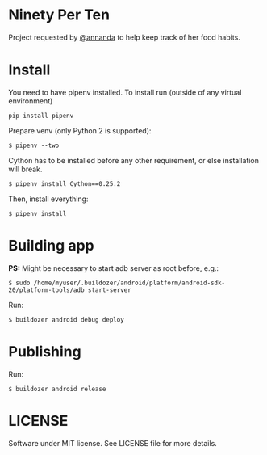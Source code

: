 # Ninety Per Ten
Project requested by [@annanda](https://github.com/annanda) to help keep track of her food habits.

# Install
You need to have pipenv installed. To install run (outside of any virtual environment)
```
pip install pipenv
```

Prepare venv (only Python 2 is supported):
```shell
$ pipenv --two
```

Cython has to be installed before any other requirement, or else installation will break.

```shell
$ pipenv install Cython==0.25.2
```

Then, install everything:
```shell
$ pipenv install
```

# Building app
**PS:** Might be necessary to start adb server as root before, e.g.:

```shell
$ sudo /home/myuser/.buildozer/android/platform/android-sdk-20/platform-tools/adb start-server
```
Run:

```shell
$ buildozer android debug deploy
```

# Publishing
Run:
```shell
$ buildozer android release
```

# LICENSE
Software under MIT license. See LICENSE file for more details.
